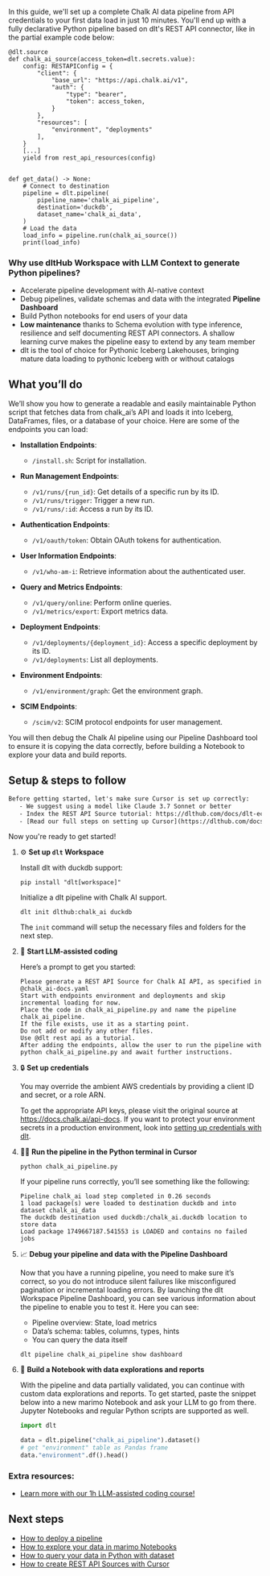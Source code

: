 In this guide, we'll set up a complete Chalk AI data pipeline from API credentials to your first data load in just 10 minutes. You'll end up with a fully declarative Python pipeline based on dlt's REST API connector, like in the partial example code below:

```python-outcome
@dlt.source
def chalk_ai_source(access_token=dlt.secrets.value):
    config: RESTAPIConfig = {
        "client": {
            "base_url": "https://api.chalk.ai/v1",
            "auth": {
                "type": "bearer",
                "token": access_token,
            }
        },
        "resources": [
            "environment", "deployments"
        ],
    }
    [...]
    yield from rest_api_resources(config)


def get_data() -> None:
    # Connect to destination
    pipeline = dlt.pipeline(
        pipeline_name='chalk_ai_pipeline',
        destination='duckdb',
        dataset_name='chalk_ai_data', 
    )
    # Load the data
    load_info = pipeline.run(chalk_ai_source())
    print(load_info) 
```

### Why use dltHub Workspace with LLM Context to generate Python pipelines?

- Accelerate pipeline development with AI-native context
- Debug pipelines, validate schemas and data with the integrated **Pipeline Dashboard**
- Build Python notebooks for end users of your data
- **Low maintenance** thanks to Schema evolution with type inference, resilience and self documenting REST API connectors. A shallow learning curve makes the pipeline easy to extend by any team member
- dlt is the tool of choice for Pythonic Iceberg Lakehouses, bringing mature data loading to pythonic Iceberg with or without catalogs

## What you’ll do

We’ll show you how to generate a readable and easily maintainable Python script that fetches data from chalk_ai’s API and loads it into Iceberg, DataFrames, files, or a database of your choice. Here are some of the endpoints you can load:

- **Installation Endpoints**: 
  - `/install.sh`: Script for installation.

- **Run Management Endpoints**: 
  - `/v1/runs/{run_id}`: Get details of a specific run by its ID.
  - `/v1/runs/trigger`: Trigger a new run.
  - `/v1/runs/:id`: Access a run by its ID.

- **Authentication Endpoints**: 
  - `/v1/oauth/token`: Obtain OAuth tokens for authentication.

- **User Information Endpoints**: 
  - `/v1/who-am-i`: Retrieve information about the authenticated user.

- **Query and Metrics Endpoints**: 
  - `/v1/query/online`: Perform online queries.
  - `/v1/metrics/export`: Export metrics data.

- **Deployment Endpoints**: 
  - `/v1/deployments/{deployment_id}`: Access a specific deployment by its ID.
  - `/v1/deployments`: List all deployments.

- **Environment Endpoints**: 
  - `/v1/environment/graph`: Get the environment graph.

- **SCIM Endpoints**: 
  - `/scim/v2`: SCIM protocol endpoints for user management.

You will then debug the Chalk AI pipeline using our Pipeline Dashboard tool to ensure it is copying the data correctly, before building a Notebook to explore your data and build reports.

## Setup & steps to follow

```default
Before getting started, let's make sure Cursor is set up correctly:
   - We suggest using a model like Claude 3.7 Sonnet or better
   - Index the REST API Source tutorial: https://dlthub.com/docs/dlt-ecosystem/verified-sources/rest_api/ and add it to context as **@dlt rest api**
   - [Read our full steps on setting up Cursor](https://dlthub.com/docs/dlt-ecosystem/llm-tooling/cursor-restapi#23-configuring-cursor-with-documentation)
```

Now you're ready to get started!

1. ⚙️ **Set up `dlt` Workspace**
    
    Install dlt with duckdb support:
    ```shell
    pip install "dlt[workspace]"
    ```

    Initialize a dlt pipeline with Chalk AI support.
    ```shell
    dlt init dlthub:chalk_ai duckdb
    ```

    The `init` command will setup the necessary files and folders for the next step.
    
2. 🤠 **Start LLM-assisted coding**
    
    Here’s a prompt to get you started:
    
    ```prompt
    Please generate a REST API Source for Chalk AI API, as specified in @chalk_ai-docs.yaml 
    Start with endpoints environment and deployments and skip incremental loading for now. 
    Place the code in chalk_ai_pipeline.py and name the pipeline chalk_ai_pipeline. 
    If the file exists, use it as a starting point. 
    Do not add or modify any other files. 
    Use @dlt rest api as a tutorial. 
    After adding the endpoints, allow the user to run the pipeline with python chalk_ai_pipeline.py and await further instructions.
    ```

    
3. 🔒 **Set up credentials** 
    
    You may override the ambient AWS credentials by providing a client ID and secret, or a role ARN.
    
    To get the appropriate API keys, please visit the original source at https://docs.chalk.ai/api-docs.
    If you want to protect your environment secrets in a production environment, look into [setting up credentials with dlt](https://dlthub.com/docs/walkthroughs/add_credentials).
    
4. 🏃‍♀️ **Run the pipeline in the Python terminal in Cursor**
    
    ```shell
    python chalk_ai_pipeline.py
    ```
    
    If your pipeline runs correctly, you’ll see something like the following:
    
    ```shell
    Pipeline chalk_ai load step completed in 0.26 seconds
    1 load package(s) were loaded to destination duckdb and into dataset chalk_ai_data
    The duckdb destination used duckdb:/chalk_ai.duckdb location to store data
    Load package 1749667187.541553 is LOADED and contains no failed jobs
    ```
    
5. 📈 **Debug your pipeline and data with the Pipeline Dashboard**

    Now that you have a running pipeline, you need to make sure it’s correct, so you do not introduce silent failures like misconfigured pagination or incremental loading errors. By launching the dlt Workspace Pipeline Dashboard, you can see various information about the pipeline to enable you to test it. Here you can see:
    - Pipeline overview: State, load metrics
    - Data’s schema: tables, columns, types, hints
    - You can query the data itself
    
    ```shell
    dlt pipeline chalk_ai_pipeline show dashboard
    ```
    
6. 🐍 **Build a Notebook with data explorations and reports**

    With the pipeline and data partially validated, you can continue with custom data explorations and reports. To get started, paste the snippet below into a new marimo Notebook and ask your LLM to go from there. Jupyter Notebooks and regular Python scripts are supported as well.

    
    ```python
    import dlt

   data = dlt.pipeline("chalk_ai_pipeline").dataset()
   # get "environment" table as Pandas frame
   data."environment".df().head()
    ```

### Extra resources:

- [Learn more with our 1h LLM-assisted coding course!](https://www.youtube.com/watch?v=GGid70rnJuM)

## Next steps

- [How to deploy a pipeline](https://dlthub.com/docs/walkthroughs/deploy-a-pipeline)
- [How to explore your data in marimo Notebooks](https://dlthub.com/docs/general-usage/dataset-access/marimo)
- [How to query your data in Python with dataset](https://dlthub.com/docs/general-usage/dataset-access/dataset)
- [How to create REST API Sources with Cursor](https://dlthub.com/docs/dlt-ecosystem/llm-tooling/cursor-restapi)
